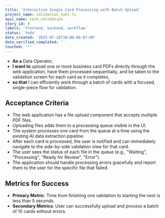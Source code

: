```yaml
---
title: 'Interactive Single Card Processing with Batch Upload'
project_name: validation_tool.ts
epic_name: core_validation
story_id: 9
labels: 'frontend, backend, workflow'
status: 'todo'
date_created: '2025-07-18T10:00:00-07:00'
date_verified_completed: ''
touched: '*'
---
```


- **As a** Data Operator,
- **I want to** upload one or more business card PDFs directly through the web application, have them processed sequentially, and be taken to the validation screen for each card as it completes,
- **so that** I can efficiently work through a batch of cards with a focused, single-piece flow for validation.

## Acceptance Criteria

- The web application has a file upload component that accepts multiple PDF files.
- Uploading files adds them to a processing queue visible in the UI.
- The system processes one card from the queue at a time using the existing AI data extraction pipeline.
- After each card is processed, the user is notified and can immediately navigate to the side-by-side validation view for that card.
- The user sees the status of each file in the queue (e.g., "Waiting", "Processing", "Ready for Review", "Error").
- The application should handle processing errors gracefully and report them to the user for the specific file that failed.

## Metrics for Success

- **Primary Metric**: Time from finishing one validation to starting the next is less than 5 seconds.
- **Secondary Metrics**: User can successfully upload and process a batch of 10 cards without errors.
